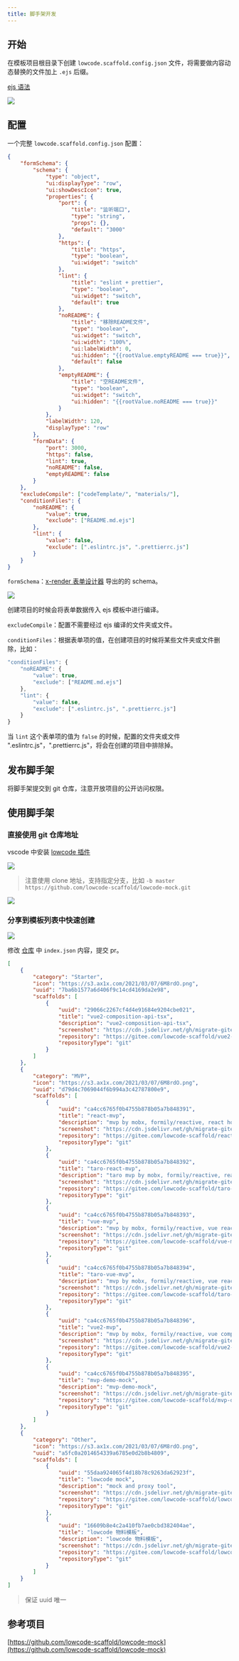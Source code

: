 ```yaml
---
title: 脚手架开发
---
```


## 开始

在模板项目根目录下创建 `lowcode.scaffold.config.json` 文件，将需要做内容动态替换的文件加上 `.ejs` 后缀。

[ejs 语法](https://ejs.bootcss.com/)

![](https://cdn.jsdelivr.net/gh/migrate-gitee/img-host//2022/03/29/1648565022174.png)

## 配置

一个完整 `lowcode.scaffold.config.json` 配置：

```json
{
	"formSchema": {
		"schema": {
			"type": "object",
			"ui:displayType": "row",
			"ui:showDescIcon": true,
			"properties": {
				"port": {
					"title": "监听端口",
					"type": "string",
					"props": {},
					"default": "3000"
				},
				"https": {
					"title": "https",
					"type": "boolean",
					"ui:widget": "switch"
				},
				"lint": {
					"title": "eslint + prettier",
					"type": "boolean",
					"ui:widget": "switch",
					"default": true
				},
				"noREADME": {
					"title": "移除README文件",
					"type": "boolean",
					"ui:widget": "switch",
					"ui:width": "100%",
					"ui:labelWidth": 0,
					"ui:hidden": "{{rootValue.emptyREADME === true}}",
					"default": false
				},
				"emptyREADME": {
					"title": "空README文件",
					"type": "boolean",
					"ui:widget": "switch",
					"ui:hidden": "{{rootValue.noREADME === true}}"
				}
			},
			"labelWidth": 120,
			"displayType": "row"
		},
		"formData": {
			"port": 3000,
			"https": false,
			"lint": true,
			"noREADME": false,
			"emptyREADME": false
		}
	},
	"excludeCompile": ["codeTemplate/", "materials/"],
	"conditionFiles": {
		"noREADME": {
			"value": true,
			"exclude": ["README.md.ejs"]
		},
		"lint": {
			"value": false,
			"exclude": [".eslintrc.js", ".prettierrc.js"]
		}
	}
}
```

`formSchema`：[x-render 表单设计器](https://x-render.gitee.io/generator/playground) 导出的的 schema。

![](https://cdn.jsdelivr.net/gh/migrate-gitee/img-host//2022/03/29/1648565391753.png)

创建项目的时候会将表单数据传入 ejs 模板中进行编译。

`excludeCompile`：配置不需要经过 ejs 编译的文件夹或文件。

`conditionFiles`：根据表单项的值，在创建项目的时候将某些文件夹或文件删除，比如：

```js
"conditionFiles": {
	"noREADME": {
		"value": true,
		"exclude": ["README.md.ejs"]
	},
	"lint": {
		"value": false,
		"exclude": [".eslintrc.js", ".prettierrc.js"]
	}
}
```

当 `lint` 这个表单项的值为 `false` 的时候，配置的文件夹或文件 ".eslintrc.js"，".prettierrc.js"，将会在创建的项目中排除掉。

## 发布脚手架

将脚手架提交到 git 仓库，注意开放项目的公开访问权限。

## 使用脚手架

### 直接使用 git 仓库地址

vscode 中安装 [lowcode 插件](https://marketplace.visualstudio.com/items?itemName=wjkang.lowcode)

![](https://cdn.jsdelivr.net/gh/migrate-gitee/img-host/2021/07/12/1626103888745.png)

> 注意使用 clone 地址，支持指定分支，比如 `-b master https://github.com/lowcode-scaffold/lowcode-mock.git`

![](https://cdn.jsdelivr.net/gh/migrate-gitee/img-host//2022/03/29/1648566794765.gif)

### 分享到模板列表中快速创建

![](https://cdn.jsdelivr.net/gh/migrate-gitee/img-host//2022/03/29/1648567141626.png)

修改 [仓库](https://github.com/lowcoding/scaffold) 中 `index.json` 内容，提交 pr。

```json
[
	{
		"category": "Starter",
		"icon": "https://s3.ax1x.com/2021/03/07/6M8rdO.png",
		"uuid": "7ba6b1577a6d406f9c14cd4169da2e98",
		"scaffolds": [
			{
				"uuid": "29066c2267cf4d4e91684e9204cbe021",
				"title": "vue2-composition-api-tsx",
				"description": "vue2-composition-api-tsx",
				"screenshot": "https://cdn.jsdelivr.net/gh/migrate-gitee/img-host/2020/11/05/1604587962875.jpg",
				"repository": "https://gitee.com/lowcode-scaffold/vue2-composition-api-tsx.git",
				"repositoryType": "git"
			}
		]
	},
	{
		"category": "MVP",
		"icon": "https://s3.ax1x.com/2021/03/07/6M8rdO.png",
		"uuid": "d79d4c7069044f6b994a3c42787800e9",
		"scaffolds": [
			{
				"uuid": "ca4cc6765f0b4755b878b05a7b848391",
				"title": "react-mvp",
				"description": "mvp by mobx, formily/reactive, react hooks",
				"screenshot": "https://cdn.jsdelivr.net/gh/migrate-gitee/img-host/2020/11/05/1604587962875.jpg",
				"repository": "https://gitee.com/lowcode-scaffold/react-mvp.git",
				"repositoryType": "git"
			},
			{
				"uuid": "ca4cc6765f0b4755b878b05a7b848392",
				"title": "taro-react-mvp",
				"description": "taro mvp by mobx, formily/reactive, react hooks",
				"screenshot": "https://cdn.jsdelivr.net/gh/migrate-gitee/img-host/2020/11/05/1604587962875.jpg",
				"repository": "https://gitee.com/lowcode-scaffold/taro-react-mvp.git",
				"repositoryType": "git"
			},
			{
				"uuid": "ca4cc6765f0b4755b878b05a7b848393",
				"title": "vue-mvp",
				"description": "mvp by mobx, formily/reactive, vue reactive",
				"screenshot": "https://cdn.jsdelivr.net/gh/migrate-gitee/img-host/2020/11/05/1604587962875.jpg",
				"repository": "https://gitee.com/lowcode-scaffold/vue-mvp.git",
				"repositoryType": "git"
			},
			{
				"uuid": "ca4cc6765f0b4755b878b05a7b848394",
				"title": "taro-vue-mvp",
				"description": "mvp by mobx, formily/reactive, vue reactive",
				"screenshot": "https://cdn.jsdelivr.net/gh/migrate-gitee/img-host/2020/11/05/1604587962875.jpg",
				"repository": "https://gitee.com/lowcode-scaffold/taro-vue-mvp.git",
				"repositoryType": "git"
			},
			{
				"uuid": "ca4cc6765f0b4755b878b05a7b848396",
				"title": "vue2-mvp",
				"description": "mvp by mobx, formily/reactive, vue composition-api",
				"screenshot": "https://cdn.jsdelivr.net/gh/migrate-gitee/img-host/2020/11/05/1604587962875.jpg",
				"repository": "https://gitee.com/lowcode-scaffold/vue2-mvp.git",
				"repositoryType": "git"
			},
			{
				"uuid": "ca4cc6765f0b4755b878b05a7b848395",
				"title": "mvp-demo-mock",
				"description": "mvp-demo-mock",
				"screenshot": "https://cdn.jsdelivr.net/gh/migrate-gitee/img-host/2020/11/05/1604587962875.jpg",
				"repository": "https://gitee.com/lowcode-scaffold/mvp-demo-mock.git",
				"repositoryType": "git"
			}
		]
	},
	{
		"category": "Other",
		"icon": "https://s3.ax1x.com/2021/03/07/6M8rdO.png",
		"uuid": "a5fc0a2014654339a6785e0d2b8b4809",
		"scaffolds": [
			{
				"uuid": "55daa924065f4d18b78c9263da62923f",
				"title": "lowcode mock",
				"description": "mock and proxy tool",
				"screenshot": "https://cdn.jsdelivr.net/gh/migrate-gitee/img-host/2020/11/05/1604587962875.jpg",
				"repository": "https://gitee.com/lowcode-scaffold/lowcode-mock.git",
				"repositoryType": "git"
			},
			{
				"uuid": "16609b8e4c2a410fb7ae0cbd382404ae",
				"title": "lowcode 物料模板",
				"description": "lowcode 物料模板",
				"screenshot": "https://cdn.jsdelivr.net/gh/migrate-gitee/img-host/2020/11/05/1604587962875.jpg",
				"repository": "https://gitee.com/lowcode-scaffold/lowcode-materials.git",
				"repositoryType": "git"
			}
		]
	}
]
```

> 保证 uuid 唯一

## 参考项目

[https://github.com/lowcode-scaffold/lowcode-mock](https://github.com/lowcode-scaffold/lowcode-mock)
